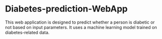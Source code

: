 # Diabetes-prediction-WebApp
This web application is designed to predict whether a person is diabetic or not based on input parameters. It uses a machine learning model trained on diabetes-related data.
